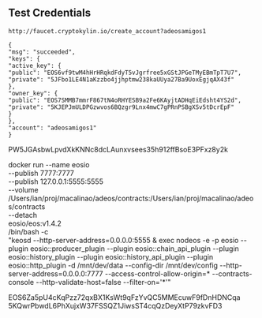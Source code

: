 

## Test Credentials

```
http://faucet.cryptokylin.io/create_account?adeosamigos1

{
"msg": "succeeded",
"keys": {
"active_key": {
"public": "EOS6vf9twM4hHrHRqkdFdyT5vJgrfree5xGStJPGeTMyEBmTpT7U7",
"private": "5JFbo1LE4N1aKzzbo4jjhptmw238kaUUya27Ba9UoxEgjqAX43f"
},
"owner_key": {
"public": "EOS7SMMB7mmrF867tN4oRHYESB9a2Fe6KAyjtADHqEiEdsht4YS2d",
"private": "5KJEPJmULDPGzwvos6BQzgr9Lnx4mwC7gPRnPSBgXSv5tDcrEpF"
}
},
"account": "adeosamigos1"
}
```

PW5JGAsbwLpvdXkKNNc8dcLAunxvsees35h912ffBsoE3PFxz8y2k


docker run --name eosio \
  --publish 7777:7777 \
  --publish 127.0.0.1:5555:5555 \
  --volume /Users/ian/proj/macalinao/adeos/contracts:/Users/ian/proj/macalinao/adeos/contracts \
  --detach \
  eosio/eos:v1.4.2 \
  /bin/bash -c \
  "keosd --http-server-address=0.0.0.0:5555 & exec nodeos -e -p eosio --plugin eosio::producer_plugin --plugin eosio::chain_api_plugin --plugin eosio::history_plugin --plugin eosio::history_api_plugin --plugin eosio::http_plugin -d /mnt/dev/data --config-dir /mnt/dev/config --http-server-address=0.0.0.0:7777 --access-control-allow-origin=* --contracts-console --http-validate-host=false --filter-on='*'"



EOS6Za5pU4cKqPzz72qxBX1KsWt9qFzYvQC5MMEcuwF9fDnHDNCqa
5KQwrPbwdL6PhXujxW37FSSQZ1JiwsST4cqQzDeyXtP79zkvFD3
